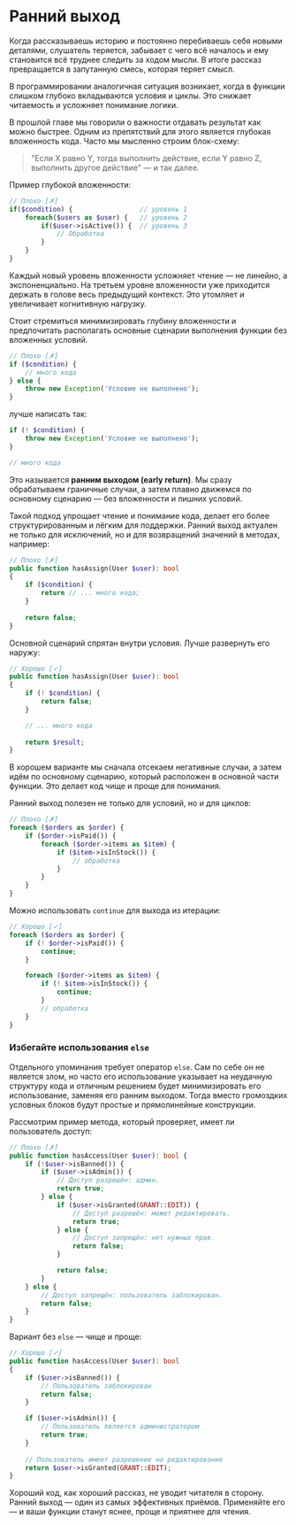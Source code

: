# Ранний выход

Когда рассказываешь историю и постоянно перебиваешь себя новыми деталями, слушатель теряется, забывает с чего всё
началось и ему становится всё труднее следить за ходом мысли. В итоге рассказ превращается в запутанную смесь, которая
теряет смысл.

В программировании аналогичная ситуация возникает, когда в функции слишком глубоко вкладываются условия и циклы. Это
снижает читаемость и усложняет понимание логики.

В прошлой главе мы говорили о важности отдавать результат как можно быстрее. Одним из препятствий для этого является
глубокая вложенность кода. Часто мы мысленно строим блок-схему:

> "Если X равно Y, тогда выполнить действие, если Y равно Z, выполнить другое действие" — и так далее.

Пример глубокой вложенности:

```php
// Плохо [✗]
if($condition) {                 // уровень 1
    foreach($users as $user) {   // уровень 2
        if($user->isActive()) {  // уровень 3
            // Обработка
        }
    }
}
```

Каждый новый уровень вложенности усложняет чтение — не линейно, а экспоненциально. 
На третьем уровне вложенности уже приходится держать в голове весь предыдущий контекст. 
Это утомляет и увеличивает когнитивную нагрузку.

Стоит стремиться минимизировать глубину вложенности и предпочитать располагать основные сценарии выполнения функции без
вложенных условий.

```php
// Плохо [✗]
if ($condition) {
    // много кода
} else {
    throw new Exception('Условие не выполнено');
}
```

лучше написать так:

```php
if (! $condition) {
    throw new Exception('Условие не выполнено');
}

// много кода
```

Это называется **ранним выходом (early return)**. Мы сразу обрабатываем граничные случаи, а затем плавно движемся по основному сценарию — без вложенности и лишних условий.

Такой подход упрощает чтение и понимание кода, делает его более структурированным и лёгким для поддержки.
Ранний выход актуален не только для исключений, но и для возвращений значений в методах, например:

```php
// Плохо [✗]
public function hasAssign(User $user): bool
{
    if ($condition) {
        return // ... много кода;
    }
   
    return false;
}
```

Основной сценарий спрятан внутри условия. Лучше развернуть его наружу:

```php
// Хорошо [✓]
public function hasAssign(User $user): bool
{
    if (! $condition) {
        return false;
    }

    // ... много кода
    
    return $result;
}
```

В хорошем варианте мы сначала отсекаем негативные случаи, а затем идём по основному сценарию, который расположен в
основной части функции. Это делает код чище и проще для понимания.

<div style="page-break-after: always;"></div>

Ранний выход полезен не только для условий, но и для циклов:

```php
// Плохо [✗]
foreach ($orders as $order) {
    if ($order->isPaid()) {
        foreach ($order->items as $item) {
            if ($item->isInStock()) {
                // обработка
            }
        }
    }
}
```

Можно использовать `continue` для выхода из итерации:

```php
// Хорошо [✓]
foreach ($orders as $order) {
    if (! $order->isPaid()) {
        continue;
    }

    foreach ($order->items as $item) {
        if (! $item->isInStock()) {
            continue;
        }
        // обработка
    }
}
```

### Избегайте использования `else`

Отдельного упоминания требует оператор `else`. Сам по себе он не является злом,
но часто его использование указывает на неудачную структуру кода и отличным решением будет минимизировать его использование, заменяя его 
ранним выходом. Тогда вместо громоздких условных блоков будут простые и прямолинейные конструкции.

Рассмотрим пример метода, который проверяет, имеет ли пользователь доступ:

```php
// Плохо [✗]
public function hasAccess(User $user): bool {
    if (!$user->isBanned()) {
        if ($user->isAdmin()) {
            // Доступ разрешён: админ.
            return true;
        } else {
            if ($user->isGranted(GRANT::EDIT)) {
                // Доступ разрешён: может редактировать.
                return true;
            } else {
                // Доступ запрещён: нет нужных прав.
                return false;
            }

            return false;
        }
    } else {
        // Доступ запрещён: пользователь заблокирован.
        return false;
    }
}
```

Вариант без `else` — чище и проще:

```php
// Хорошо [✓]
public function hasAccess(User $user): bool
{
    if ($user->isBanned()) {
        // Пользователь заблокирован
        return false;
    }

    if ($user->isAdmin()) {
        // Пользователь является администратором
        return true;
    }
    
    // Пользователь имеет разрешение на редактирование
    return $user->isGranted(GRANT::EDIT);
}
```

Хороший код, как хороший рассказ, не уводит читателя в сторону.
Ранний выход — один из самых эффективных приёмов. 
Применяйте его — и ваши функции станут яснее, проще и приятнее для чтения.
